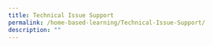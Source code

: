 ```yaml
---
title: Technical Issue Support
permalink: /home-based-learning/Technical-Issue-Support/
description: ""
---
```

